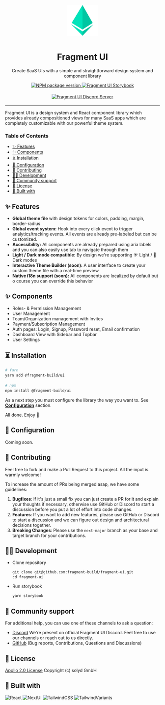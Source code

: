 <div align="center">
  <img style="height: 100px; margin-bottom: 10px;" src="public/assets/logo.svg" alt="Logo - Fragment UI" />
</div>
<div align="center">
  <h1>Fragment UI</h1>
  <p>Create SaaS UIs with a simple and straightforward design system and component library</p>
  <a href="https://www.npmjs.org/package/@fragment-build/ui">
    <img alt="NPM package version" src="https://img.shields.io/github/package-json/v/@fragment-build/ui?label=npm&logo=npm">
  </a>
  <a href="https://fragment-build.github.io/fragment-ui/">
    <img alt="Fragment UI Storybook" src="https://raw.githubusercontent.com/storybookjs/brand/main/badge/badge-storybook.svg">
  </a>
</div>
<div align="center" style="margin: 20px">
  <a href="https://discord.gg/A4GrRkgpym">
    <img alt="Fragment UI Discord Server" src="https://img.shields.io/badge/join_discord_-7289da.svg?style=for-the-badge&logo=discord&logoColor=white">
  </a>
</div>

---

Fragment UI is a design system and React component library which provides already compositioned views for many SaaS apps which are completely customizable with our powerful theme system.

### Table of Contents
- [✨ Features](#-features)
- [✨ Components](#-components)
- [⏳ Installation](#-installation)
- [🔧 Configuration](#-configuration)
- [🤝 Contributing](#-contributing)
- [👨‍💻 Development](#-development)
- [🤝 Community support](#-community-support)
- [📝 License](#-license)
- [🔧 Built with](#-built-with)

## ✨ Features

- **Global theme file** with design tokens for colors, padding, margin, border-radius
- **Global event system:** Hook into every click event to trigger analytics/tracking events. All events are already pre-labeled but can be customized.
- **Accessibility:** All components are already prepared using aria labels and you can also easily use tab to navigate through them
- **Light / Dark mode compatible:** By design we're supporting ☀️ Light / 🌙 Dark modes
- **Interactive Theme Builder (soon):** A user interface to create your custom theme file with a real-time preview
- **Native i18n support (soon):** All components are localized by default but o course you can override this behavior

## ✨ Components

- Roles- & Permission Management
- User Management
- Team/Organization management with Invites
- Payment/Subscription Management
- Auth pages: Login, Signup, Password reset, Email confirmation
- Dashboard View with Sidebar and Topbar
- User Settings

## ⏳ Installation

```bash
# Yarn
yarn add @fragment-build/ui

# npm
npm install @fragment-build/ui
```

As a next step you must configure the library the way you want to. See [**Configuration**](#🔧-configuration) section.

All done. Enjoy 🎉

## 🔧 Configuration

Coming soon.

## 🤝 Contributing

Feel free to fork and make a Pull Request to this project. All the input is warmly welcome!

To increase the amount of PRs being merged asap, we have some guidelines:

1. **Bugfixes**: If it's just a small fix you can just create a PR for it and explain your thoughts if necessary, otherwise use GitHub or Discord to start a discussion before you put a lot of effort into code changes.
2. **Features**: If you want to add new features, please use GitHub or Discord to start a discussion and we can figure out design and architectural decisions together.
3. **Breaking Changes**: Please use the `next-major` branch as your base and target branch for your contributions.


## 👨‍💻 Development
- Clone repository

    ```
    git clone git@github.com:fragment-build/fragment-ui.git
    cd fragment-ui
    ```

- Run storybook

    ```ts
    yarn storybook
    ```

## 🤝 Community support

For additional help, you can use one of these channels to ask a question:

- [Discord](https://discord.gg/A4GrRkgpym) We're present on official Fragment UI Discord. Feel free to use our channels or reach out to us directly.
- [GitHub](https://github.com/fragment-build/fragment-ui) (Bug reports, Contributions, Questions and Discussions)

## 📝 License

[Apollo 2.0 License](LICENSE.md) Copyright (c) solyd GmbH

## 🔧 Built with

![React](https://img.shields.io/badge/react-%2320232a.svg?style=for-the-badge&logo=react&logoColor=%2361DAFB)
![NextUI](https://img.shields.io/badge/nextui-000000.svg?style=for-the-badge)
![TailwindCSS](https://img.shields.io/badge/tailwindcss-%2338B2AC.svg?style=for-the-badge&logo=tailwind-css&logoColor=white)
![TailwindVariants](https://img.shields.io/badge/tailwind_variants_-000000.svg?style=for-the-badge&logo=tailwind-css&logoColor=white)